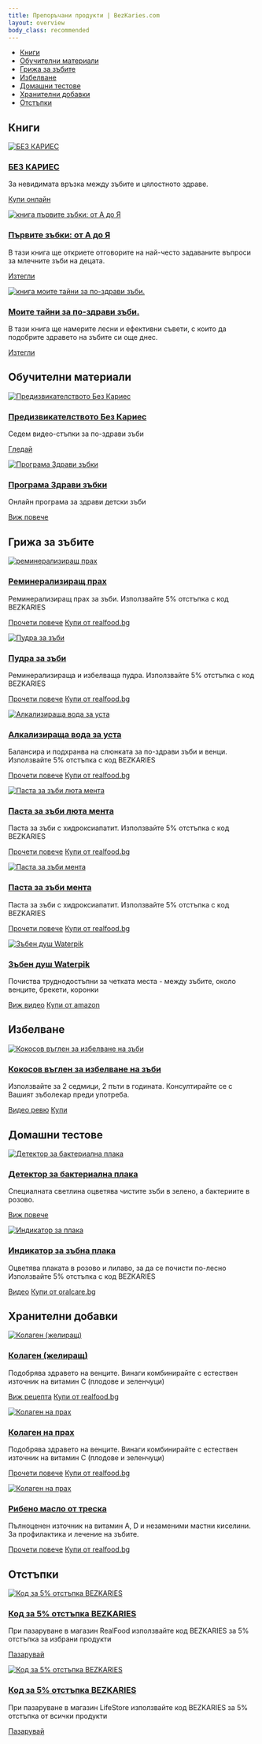 ```yaml
---
title: Препоръчани продукти | BezKaries.com
layout: overview
body_class: recommended
---
```


<div class="product-nav">
  <ul class="nav-flex">
    <li><a href="#books">Книги</a></li>
    <li><a href="#education">Обучителни материали</a></li>
    <li><a href="#oralcare">Грижа за зъбите</a></li>
    <li><a href="#whitening">Избелване</a></li>
    <li><a href="#hometests">Домашни тестове</a></li>
    <li><a href="#supplements">Хранителни добавки</a></li>
    <li><a href="#discounts">Отстъпки</a></li>
    

   
  </ul>
</div>

<div class="product-container">
  <h2><a id="books"></a>Книги</h2>
  <div class="product-item">
    <div class="image-wrapper"><a href="https://bezkaries.com/blog/2019-08-02-за-невидимата-връзка-на-зъбите-с-здравето/"><img src="/images/recommended/books/bezkaries.jpg" alt="БЕЗ КАРИЕС"></a></div>
    <h3><a href="https://bezkaries.com/blog/2019-08-02-за-невидимата-връзка-на-зъбите-с-здравето/">БЕЗ КАРИЕС</a></h3>
    <div class="product-item-description">За невидимата връзка между зъбите и цялостното здраве.</div>
    <p><a class="button" href="https://bezkaries.com/blog/2019-08-02-за-невидимата-връзка-на-зъбите-с-здравето/#httpskibeanetbook2718fbclidiwar2mtbl0g11dz36wug31bdukpdmfkldjvwqgfidgrgz90mpdwdnnhgrauq--------httpsbezkariescomcontact----">Купи онлайн</a></p>
  </div>

  <div class="product-item">
    <div class="image-wrapper"><a href="/books/DrR.Simeonova-Pyrvite_zybki.pdf"><img src="/images/recommended/books/pyrvizybki.jpg" alt="книга първите зъбки: от А до Я"></a></div>
    <h3><a href="/books/DrR.Simeonova-Pyrvite_zybki.pdf">Първите зъбки: от А до Я</a></h3>
    <div class="product-item-description">В тази книга ще откриете отговорите на най-често задаваните въпроси за млечните зъби на децата.</div>
    <p><a class="button" href="/books/DrR.Simeonova-Pyrvite_zybki.pdf">Изтегли</a></p>
  </div>

  <div class="product-item">
    <div class="image-wrapper"><a href="/books/DrR.Simeonova-Moite_taini_za_po-zdravi_zybi.pdf"><img src="/images/recommended/books/tajni.png" alt="книга моите тайни за по-здрави зъби."></a></div>
    <h3><a href="/books/DrR.Simeonova-Moite_taini_za_po-zdravi_zybi.pdf">Моите тайни за по-здрави зъби.</a></h3>
    <div class="product-item-description">В тази книга ще намерите лесни и ефективни съвети, с които да подобрите здравето на зъбите си още днес.</div>
    <p><a class="button" href="/books/DrR.Simeonova-Moite_taini_za_po-zdravi_zybi.pdf">Изтегли</a></p>
  </div>



  <h2><a id="education"></a>Обучителни материали</h2>
  <div class="product-item">
    <div class="image-wrapper"><a href="https://www.youtube.com/watch?v=ImEy8NRblEY&list=PL6mQChybozg_JowT_dYcGd2CSxaFb4GrF"><img src="/images/recommended/education/BezKariesChallange.jpg" alt="Предизвикателството Без Кариес"></a></div>
    <h3><a href="https://www.youtube.com/watch?v=ImEy8NRblEY&list=PL6mQChybozg_JowT_dYcGd2CSxaFb4GrF">Предизвикателството Без Кариес</a></h3>
    <div class="product-item-description">Седем видео-стъпки за по-здрави зъби</div>
    <p><a class="button" href="https://www.youtube.com/watch?v=ImEy8NRblEY&list=PL6mQChybozg_JowT_dYcGd2CSxaFb4GrF">Гледай</a></p>
  </div>

  <div class="product-item">
    <div class="image-wrapper"><a href="https://programa.bezkaries.com"><img src="/images/recommended/education/programa-zdravi-zabki-image-4.jpg" alt="Програма Здрави зъбки"></a></div>
    <h3><a href="https://programa.bezkaries.com">Програма Здрави зъбки</a></h3>
    <div class="product-item-description">Онлайн програма за здрави детски зъби</div>
    <p><a class="button" href="https://programa.bezkaries.com">Виж повече</a></p>
  </div>


  
  <h2><a id="oralcare"></a>Грижа за зъбите</h2>
   <div class="product-item">
    <div class="image-wrapper"><a href="https://realfood.bg/product/remineralizirasht-prah-za-izbelvane-na-zabi"><img src="/images/recommended/oralcare/shine.jpg" alt="реминерализиращ прах"></a></div>
    <h3><a href="https://realfood.bg/product/remineralizirasht-prah-za-izbelvane-na-zabi">Реминерализиращ прах</a></h3>
    <div class="product-item-description">Реминерализиращ прах за зъби. Използвайте 5% отстъпка с код BEZKARIES</div>
    <p><a class="button" href="https://bezkaries.com/blog/2020-04-11-хидроксиапатит/">Прочети повече</a>
    <a class="button" href="https://realfood.bg/cart/discount:bezkaries">Купи от realfood.bg</a></p>
  </div>

   <div class="product-item">
    <div class="image-wrapper"><a href="https://realfood.bg/product/organic-dental-detox-tooth-whitening-powder"><img src="/images/recommended/oralcare/dentaldetox.jpg" alt="Пудра за зъби"></a></div>
    <h3><a href="https://realfood.bg/product/organic-dental-detox-tooth-whitening-powder">Пудра за зъби</a></h3>
    <div class="product-item-description">Реминерализираща и избелваща пудра. Използвайте 5% отстъпка с код BEZKARIES</div>
    <p><a class="button" href="https://bezkaries.com/blog/2020-04-11-хидроксиапатит/">Прочети повече</a>
    <a class="button" href="https://realfood.bg/cart/discount:bezkaries">Купи от realfood.bg</a></p>
  </div>

   <div class="product-item">
    <div class="image-wrapper"><a href="https://realfood.bg/product/dr-hishams-alkaline-mouth-rinse-500ml"><img src="/images/recommended/oralcare/mouthrinse.jpg" alt="Алкализираща вода за уста"></a></div>
    <h3><a href="https://realfood.bg/product/dr-hishams-alkaline-mouth-rinse-500ml">Алкализираща вода за уста</a></h3>
    <div class="product-item-description">Балансира и подхранва на слюнката за по-здрави зъби и венци. Използвайте 5% отстъпка с код BEZKARIES</div>
    <p><a class="button" href="https://bezkaries.com/blog/2020-04-11-хидроксиапатит/">Прочети повече</a>
    <a class="button" href="https://realfood.bg/cart/discount:bezkaries">Купи от realfood.bg</a></p>
  </div>

   <div class="product-item">
    <div class="image-wrapper"><a href="https://realfood.bg/product/dr-hishams-adult-vital-teeth-serum"><img src="/images/recommended/oralcare/vitalserum.jpg" alt="Паста за зъби люта мента"></a></div>
    <h3><a href="https://realfood.bg/product/dr-hishams-adult-vital-teeth-serum">Паста за зъби люта мента</a></h3>
    <div class="product-item-description">Паста за зъби с хидроксиапатит. Използвайте 5% отстъпка с код BEZKARIES</div>
    <p><a class="button" href="https://bezkaries.com/blog/2020-04-11-хидроксиапатит/">Прочети повече</a>
    <a class="button" href="https://realfood.bg/cart/discount:bezkaries">Купи от realfood.bg</a></p>
  </div>

   <div class="product-item">
    <div class="image-wrapper"><a href="https://realfood.bg/product/dr-hishams-baby-teeth-serum"><img src="/images/recommended/oralcare/babyserum.jpg" alt="Паста за зъби мента"></a></div>
    <h3><a href="https://realfood.bg/product/dr-hishams-baby-teeth-serum">Паста за зъби мента</a></h3>
    <div class="product-item-description">Паста за зъби с хидроксиапатит. Използвайте 5% отстъпка с код BEZKARIES</div>
    <p><a class="button" href="https://bezkaries.com/blog/2020-04-11-хидроксиапатит/">Прочети повече</a>
    <a class="button" href="https://realfood.bg/cart/discount:bezkaries">Купи от realfood.bg</a></p>
  </div>


  <div class="product-item">
    <div class="image-wrapper"><a href="https://amzn.to/2HxRLsz"><img src="/images/recommended/oralcare/waterpik.jpg" alt="Зъбен душ Waterpik"></a></div>
    <h3><a href="https://amzn.to/2HxRLsz">Зъбен душ Waterpik</a></h3>
    <div class="product-item-description">Почиства труднодостъпни за четката места - между зъбите, около венците, брекети, коронки</div>
    <p><a class="button" href="https://youtu.be/0jURRwxOooU">Виж видео</a>
    <a class="button" href="https://amzn.to/2HxRLsz">Купи от amazon</a></p>
  </div>


  <h2><a id="whitening"></a>Избелване</h2>
  <div class="product-item">
    <div class="image-wrapper"><a href="https://glowsmile.bg/?wpam_id=23"><img src="/images/recommended/whitening/cocopowder.jpg" alt="Кокосов въглен за избелване на зъби"></a></div>
    <h3><a href="https://glowsmile.bg/?wpam_id=23">Кокосов въглен за избелване на зъби</a></h3>
    <div class="product-item-description">Използвайте за 2 седмици, 2 пъти в годината. Консултирайте се с Вашият зъболекар преди употреба.</div>
    <p><a class="button" href="https://youtu.be/vNIuJFkYFos">Видео ревю</a>
    <a class="button" href="https://glowsmile.bg/?wpam_id=23">Купи</a></p>
  </div>



  <h2><a id="hometests"></a>Домашни тестове</h2>
  <div class="product-item">
    <div class="image-wrapper"><a href="http://bezcaries.com/детектори-на-зъбна-плака/"><img src="/images/recommended/hometests/plaquedetector.jpg" alt="Детектор за бактериална плака"></a></div>
    <h3><a href="http://bezcaries.com/детектори-на-зъбна-плака/">Детектор за бактериална плака</a></h3>
    <div class="product-item-description">Специалната светлина оцветява чистите зъби в зелено, а бактериите в розово.</div>
    <p><a class="button" href="http://bezcaries.com/детектори-на-зъбна-плака/">Виж повече</a></p>
  </div>

 <div class="product-item">
    <div class="image-wrapper"><a href="https://oralcare.bg/specialni-produkti/133-placaid-techen-plak-indikator-2-tona.html"><img src="/images/recommended/oralcare/placaid.jpg" alt="Индикатор за плака"></a></div>
    <h3><a href="https://oralcare.bg/specialni-produkti/133-placaid-techen-plak-indikator-2-tona.html">Индикатор за зъбна плака</a></h3>
    <div class="product-item-description">Оцветява плаката в розово и лилаво, за да се почисти по-лесно Използвайте 5% отстъпка с код BEZKARIES</div>
    <p><a class="button" href="https://youtu.be/xw9Zr8CiG00">Видео</a>
    <a class="button" href="https://oralcare.bg/specialni-produkti/133-placaid-techen-plak-indikator-2-tona.html">Купи от oralcare.bg</a></p>
  </div>


<h2><a id="supplements"></a>Хранителни добавки</h2>
  <div class="product-item">
    <div class="image-wrapper"><a href="https://www.amazon.co.uk/gp/product/B001ELLBJS/ref=as_li_qf_sp_asin_il_tl?ie=UTF8&camp=1634&creative=6738&creativeASIN=B001ELLBJS&linkCode=as2&tag=bezkariescom-21"><img src="/images/recommended/supplements/greatlakes1.jpg" alt="Колаген (желиращ)"></a></div>
    <h3><a href="https://www.amazon.co.uk/gp/product/B001ELLBJS/ref=as_li_qf_sp_asin_il_tl?ie=UTF8&camp=1634&creative=6738&creativeASIN=B001ELLBJS&linkCode=as2&tag=bezkariescom-21">Колаген (желиращ)</a></h3>
    <div class="product-item-description">Подобрява здравето на венците. Винаги комбинирайте с естествен източник на витамин С (плодове и зеленчуци)</div>
    <p><a class="button" href="https://bezkaries.com/blog/2016-09-12-полезни-бонбони/">Виж рецепта</a>
    <a class="button" href="https://realfood.bg/product/beef-gelatin">Купи от realfood.bg</a></p>
  </div>

  <div class="product-item">
    <div class="image-wrapper"><a href="https://amzn.to/2EXhQ0Z"><img src="/images/recommended/supplements/greatlakes2.jpg" alt="Колаген на прах"></a></div>
    <h3><a href="https://amzn.to/2EXhQ0Z">Колаген на прах</a></h3>
    <div class="product-item-description">Подобрява здравето на венците. Винаги комбинирайте с естествен източник на витамин С (плодове и зеленчуци)</div>
    <p><a class="button" href="https://bezkaries.com/blog/2017-03-12-пет-причини-да-приемаме-колаген/">Прочети повече</a>
    <a class="button" href="https://realfood.bg/product/hidroliziran-kolagen">Купи от realfood.bg</a></p>
  </div>

  <div class="product-item">
    <div class="image-wrapper"><a href="https://amzn.to/2HwTkXt"><img src="/images/recommended/supplements/evclo.jpg" alt="Колаген на прах"></a></div>
    <h3><a href="https://amzn.to/2HwTkXt">Рибено масло от треска</a></h3>
    <div class="product-item-description">Пълноценен източник на витамин А, D и незаменими мастни киселини. За профилактика и лечение на зъбите.</div>
    <p><a class="button" href="https://bezkaries.com/blog/2019-03-13-задължително-ли-е-рибеното-масло-за-здрави-зъби/">Прочети повече</a>
    <a class="button" href="https://realfood.bg/cart/discount:bezkaries">Купи от realfood.bg</a></p>
  </div>



  <h2><a id="discounts"></a>Отстъпки</h2>
  <div class="product-item">
    <div class="image-wrapper"><a href=" https://realfood.bg/cart/discount:bezkaries"><img src="/images/recommended/discounts/realfood.jpg" alt="Код за 5% отстъпка BEZKARIES"></a></div>
    <h3><a href=" https://realfood.bg/cart/discount:bezkaries">Код за 5% отстъпка BEZKARIES</a></h3>
    <div class="product-item-description">При пазаруване в магазин RealFood използвайте код BEZKARIES за 5% отстъпка за избрани продукти</div>
    <p><a class="button" href="https://realfood.bg/cart/discount:bezkaries">Пазарувай</a></p>
  </div>

  <div class="product-item">
    <div class="image-wrapper"><a href="https://lifestore.bg"><img src="/images/recommended/discounts/lifestore.jpg" alt="Код за 5% отстъпка BEZKARIES"></a></div>
    <h3><a href="https://lifestore.bg">Код за 5% отстъпка BEZKARIES</a></h3>
    <div class="product-item-description">При пазаруване в магазин LifeStore използвайте код BEZKARIES за 5% отстъпка от всички продукти</div>
    <p><a class="button" href="https://lifestore.bg">Пазарувай</a></p>
  </div>

  

</div>
